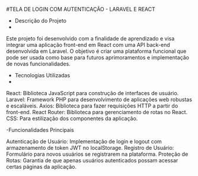  #TELA DE LOGIN COM AUTENTICAÇÃO - LARAVEL E REACT

- Descrição do Projeto
- 
Este projeto foi desenvolvido com a finalidade de aprendizado e visa integrar uma aplicação front-end em React com uma API back-end desenvolvida em Laravel. O objetivo é criar uma plataforma funcional que pode ser usada como base para futuros aprimoramentos e implementação de novas funcionalidades.

- Tecnologias Utilizadas
- 
React: Biblioteca JavaScript para construção de interfaces de usuário.
Laravel: Framework PHP para desenvolvimento de aplicações web robustas e escaláveis.
Axios: Biblioteca para fazer requisições HTTP a partir do front-end.
React Router: Biblioteca para gerenciamento de rotas no React.
CSS: Para estilização dos componentes da aplicação.

-Funcionalidades Principais

Autenticação de Usuário: Implementação de login e logout com armazenamento de token JWT no localStorage.
Registro de Usuário: Formulário para novos usuários se registrarem na plataforma.
Proteção de Rotas: Garantia de que apenas usuários autenticados possam acessar certas páginas da aplicação.
